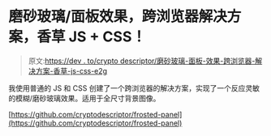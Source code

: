 # 磨砂玻璃/面板效果，跨浏览器解决方案，香草 JS + CSS！

> 原文:[https://dev . to/crypto descriptor/磨砂玻璃-面板-效果-跨浏览器-解决方案-香草-js-css-e2g](https://dev.to/cryptodescriptor/frosted-glass-panel-effect-cross-browser-solution-vanilla-js-css-e2g)

我使用普通的 JS 和 CSS 创建了一个跨浏览器的解决方案，实现了一个反应灵敏的模糊/磨砂玻璃效果。适用于全尺寸背景图像。

[https://github.com/cryptodescriptor/frosted-panel](https://github.com/cryptodescriptor/frosted-panel)